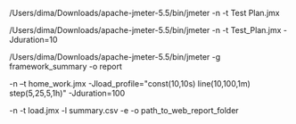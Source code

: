 /Users/dima/Downloads/apache-jmeter-5.5/bin/jmeter -n -t Test Plan.jmx

/Users/dima/Downloads/apache-jmeter-5.5/bin/jmeter -n -t Test_Plan.jmx -Jduration=10

/Users/dima/Downloads/apache-jmeter-5.5/bin/jmeter -g framework_summary -o report

-n –t home_work.jmx -Jload_profile="const(10,10s) line(10,100,1m) step(5,25,5,1h)" -Jduration=100

-n -t load.jmx -l summary.csv -e -o path_to_web_report_folder




